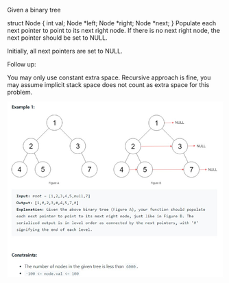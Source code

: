 Given a binary tree

struct Node {
  int val;
  Node *left;
  Node *right;
  Node *next;
}
Populate each next pointer to point to its next right node. If there is no next right node, the next pointer should be set to NULL.

Initially, all next pointers are set to NULL.


Follow up:

You may only use constant extra space.
Recursive approach is fine, you may assume implicit stack space does not count as extra space for this problem.

![Exmaple Tree](https://github.com/Kaustubh-Sable/LeetCode/blob/master/BestSolutions_Found/populating-next-right-pointers-binary-tree/example.jpg)
